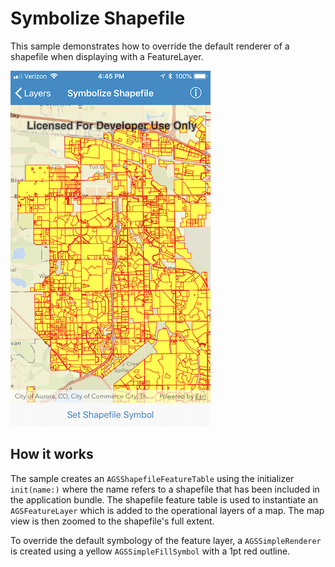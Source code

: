 # Symbolize Shapefile

This sample demonstrates how to override the default renderer of a shapefile when displaying with a FeatureLayer.

![](image1.png)

## How it works

The sample creates an `AGSShapefileFeatureTable` using the initializer `init(name:)` where the name refers to a shapefile that has been included in the application bundle. The shapefile feature table is used to instantiate an `AGSFeatureLayer` which is added to the operational layers of a map. The map view is then zoomed to the shapefile's full extent.

To override the default symbology of the feature layer, a `AGSSimpleRenderer` is created using a yellow `AGSSimpleFillSymbol` with a 1pt red outline.
 